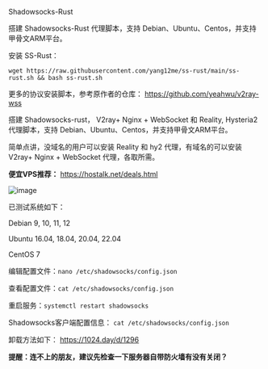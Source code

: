 Shadowsocks-Rust

搭建 Shadowsocks-Rust 代理脚本，支持 Debian、Ubuntu、Centos，并支持甲骨文ARM平台。


安装 SS-Rust：

```
wget https://raw.githubusercontent.com/yang12me/ss-rust/main/ss-rust.sh && bash ss-rust.sh
```

更多的协议安装脚本，参考原作者的仓库：
https://github.com/yeahwu/v2ray-wss


搭建 Shadowsocks-rust， V2ray+ Nginx + WebSocket 和 Reality, Hysteria2 代理脚本，支持 Debian、Ubuntu、Centos，并支持甲骨文ARM平台。

简单点讲，没域名的用户可以安装 Reality 和 hy2 代理，有域名的可以安装 V2ray+ Nginx + WebSocket 代理，各取所需。


**便宜VPS推荐：** https://hostalk.net/deals.html

![image](https://github.com/yeahwu/v2ray-wss/assets/13328328/99ce2c9b-4e00-490c-8469-acb65174c912)

已测试系统如下：

Debian 9, 10, 11, 12

Ubuntu 16.04, 18.04, 20.04, 22.04

CentOS 7

编辑配置文件：`nano /etc/shadowsocks/config.json`

查看配置文件：`cat /etc/shadowsocks/config.json`

重启服务：`systemctl restart shadowsocks`

Shadowsocks客户端配置信息：
`cat /etc/shadowsocks/config.json`


卸载方法如下：
https://1024.day/d/1296

**提醒：连不上的朋友，建议先检查一下服务器自带防火墙有没有关闭？**
